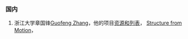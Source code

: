 ### 国内
1. 浙江大学章国锋[Guofeng Zhang](http://www.cad.zju.edu.cn/home/gfzhang/)，他的项目[资源和列表](http://www.cad.zju.edu.cn/home/gfzhang/training/)，
[Structure from Motion](http://www.cad.zju.edu.cn/home/gfzhang/training/SFM/SfM.html)，

